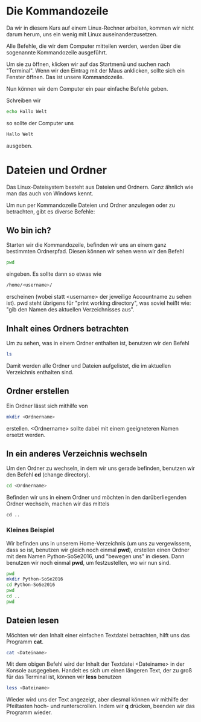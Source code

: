 <!-- 
.. title: 0.2 - Die Kommandozeile in Linux
.. slug: kommandozeile
.. date: 2017-03-28 20:03:02 UTC+01:00
.. tags: 
.. category: 
.. link: 
.. description: 
.. type: text
-->

# Die Kommandozeile #

Da wir in diesem Kurs auf einem Linux-Rechner arbeiten, kommen wir nicht darum herum, uns ein wenig mit Linux auseinanderzusetzen. 

Alle Befehle, die wir dem Computer mitteilen werden, werden über die sogenannte Kommandozeile ausgeführt.

Um sie zu öffnen, klicken wir auf das Startmenü und suchen nach "Terminal". Wenn wir den Eintrag mit der Maus anklicken, sollte sich ein Fenster öffnen. Das ist unsere Kommandozeile.

Nun können wir dem Computer ein paar einfache Befehle geben.

Schreiben wir

```bash
echo Hallo Welt
```

so sollte der Computer uns 

```bash
Hallo Welt
```

ausgeben.

# Dateien und Ordner #

Das Linux-Dateisystem besteht aus Dateien und Ordnern. Ganz ähnlich wie man das auch von Windows kennt.

Um nun per Kommandozeile Dateien und Ordner anzulegen oder zu betrachten, gibt es diverse Befehle:

## Wo bin ich? ##

Starten wir die Kommandozeile, befinden wir uns an einem ganz bestimmten Ordnerpfad. Diesen können wir sehen wenn wir den Befehl
```bash
pwd
```
eingeben. Es sollte dann so etwas wie

```bash
/home/<username>/
```
erscheinen (wobei statt <username\> der jeweilige Accountname zu sehen ist).
pwd steht übrigens für "print working directory", was soviel heißt wie: "gib den Namen des aktuellen Verzeichnisses aus".

## Inhalt eines Ordners betrachten ##

Um zu sehen, was in einem Ordner enthalten ist, benutzen wir den Befehl

```bash
ls
```

Damit werden alle Ordner und Dateien aufgelistet, die im aktuellen Verzeichnis enthalten sind.

## Ordner erstellen ##

Ein Ordner lässt sich mithilfe von

```bash
mkdir <Ordnername>
```

erstellen. <Ordnername\> sollte dabei mit einem geeigneteren Namen ersetzt werden.

## In ein anderes Verzeichnis wechseln ##

Um den Ordner zu wechseln, in dem wir uns gerade befinden, benutzen wir den Befehl __cd__ (change directory).

```bash
cd <Ordnername>
```

Befinden wir uns in einem Ordner und möchten in den darüberliegenden Ordner wechseln, machen wir das mittels

```
cd ..
```

### Kleines Beispiel ###


Wir befinden uns in unserem Home-Verzeichnis (um uns zu vergewissern, dass so ist, benutzen wir gleich noch einmal __pwd__), erstellen einen Ordner mit dem Namen Python-SoSe2016, und "bewegen uns" in diesen.
Dann benutzen wir noch einmal __pwd__, um festzustellen, wo wir nun sind.

```bash
pwd
mkdir Python-SoSe2016
cd Python-SoSe2016
pwd
cd ..
pwd
```

## Dateien lesen ##

Möchten wir den Inhalt einer einfachen Textdatei betrachten, hilft uns das Programm __cat__.

```bash
cat <Dateiname>
```

Mit dem obigen Befehl wird der Inhalt der Textdatei \<Dateiname\> in der Konsole ausgegeben.
Handelt es sich um einen längeren Text, der zu groß für das Terminal ist, können wir __less__ benutzen

```bash
less <Dateiname>
```

Wieder wird uns der Text angezeigt, aber diesmal können wir mithilfe der Pfeiltasten hoch- und runterscrollen.
Indem wir __q__ drücken, beenden wir das Programm wieder.




